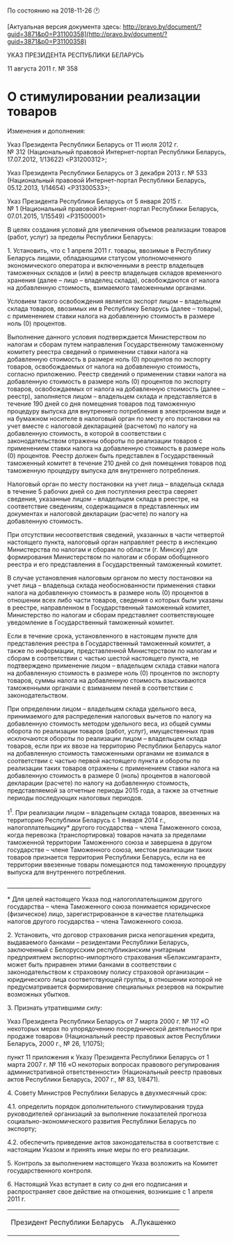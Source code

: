 По состоянию на 2018-11-26 &#x1F550;

[Актуальная версия документа здесь: http://pravo.by/document/?guid=3871&p0=P31100358](http://pravo.by/document/?guid=3871&p0=P31100358)

<p>УКАЗ ПРЕЗИДЕНТА РЕСПУБЛИКИ БЕЛАРУСЬ</p>
<p>11 августа 2011 г. № 358</p>
<h1>О стимулировании реализации товаров</h1>
<p>Изменения и дополнения:</p>
<p>Указ Президента Республики Беларусь от 11 июля 2012 г. № 312 (Национальный правовой Интернет-портал Республики Беларусь, 17.07.2012, 1/13622) &lt;P31200312&gt;;</p>
<p>Указ Президента Республики Беларусь от 3 декабря 2013 г. № 533 (Национальный правовой Интернет-портал Республики Беларусь, 05.12.2013, 1/14654) &lt;P31300533&gt;;</p>
<p>Указ Президента Республики Беларусь от 5 января 2015 г. № 1 (Национальный правовой Интернет-портал Республики Беларусь, 07.01.2015, 1/15549) &lt;P31500001&gt;</p>
<p></p>
<p>В целях создания условий для увеличения объемов реализации товаров (работ, услуг) за пределы Республики Беларусь:</p>
<p>1. Установить, что с 1 апреля 2011 г. товары, ввозимые в Республику Беларусь лицами, обладающими статусом уполномоченного экономического оператора и включенными в реестр владельцев таможенных складов и (или) в реестр владельцев складов временного хранения (далее – лицо – владелец склада), освобождаются от налога на добавленную стоимость, взимаемого таможенными органами.</p>
<p>Условием такого освобождения является экспорт лицом – владельцем склада товаров, ввозимых им в Республику Беларусь (далее – товары), с применением ставки налога на добавленную стоимость в размере ноль (0) процентов.</p>
<p>Выполнение данного условия подтверждается Министерством по налогам и сборам путем направления Государственному таможенному комитету реестра сведений о применении ставки налога на добавленную стоимость в размере ноль (0) процентов по экспорту товаров, освобождаемых от налога на добавленную стоимость, согласно приложению. Реестр сведений о применении ставки налога на добавленную стоимость в размере ноль (0) процентов по экспорту товаров, освобождаемых от налога на добавленную стоимость (далее – реестр), заполняется лицом – владельцем склада и представляется в течение 190 дней со дня помещения товаров под таможенную процедуру выпуска для внутреннего потребления в электронном виде и на бумажном носителе в налоговый орган по месту его постановки на учет вместе с налоговой декларацией (расчетом) по налогу на добавленную стоимость, в которой в соответствии с законодательством отражены обороты по реализации товаров с применением ставки налога на добавленную стоимость в размере ноль (0) процентов. Реестр должен быть представлен в Государственный таможенный комитет в течение 210 дней со дня помещения товаров под таможенную процедуру выпуска для внутреннего потребления.</p>
<p>Налоговый орган по месту постановки на учет лица – владельца склада в течение 5 рабочих дней со дня поступления реестра сверяет сведения, указанные лицом – владельцем склада в реестре, на соответствие сведениям, содержащимся в представленных им документах и налоговой декларации (расчете) по налогу на добавленную стоимость.</p>
<p>При отсутствии несоответствия сведений, указанных в части четвертой настоящего пункта, налоговый орган направляет реестр в инспекцию Министерства по налогам и сборам по области (г. Минску) для формирования Министерством по налогам и сборам обобщенного реестра и его представления в Государственный таможенный комитет.</p>
<p>В случае установления налоговым органом по месту постановки на учет лица – владельца склада необоснованности применения ставки налога на добавленную стоимость в размере ноль (0) процентов в отношении всех либо части товаров, сведения о которых были указаны в реестре, направленном в Государственный таможенный комитет, Министерство по налогам и сборам представляет соответствующее уведомление в Государственный таможенный комитет.</p>
<p>Если в течение срока, установленного в настоящем пункте для представления реестра в Государственный таможенный комитет, а также по информации, представленной Министерством по налогам и сборам в соответствии с частью шестой настоящего пункта, не подтверждено применение лицом – владельцем склада ставки налога на добавленную стоимость в размере ноль (0) процентов по экспорту товаров, суммы налога на добавленную стоимость взыскиваются таможенными органами с взиманием пеней в соответствии с законодательством.</p>
<p>При определении лицом – владельцем склада удельного веса, принимаемого для распределения налоговых вычетов по налогу на добавленную стоимость методом удельного веса, из общей суммы оборота по реализации товаров (работ, услуг), имущественных прав исключаются обороты по реализации лицом – владельцем склада товаров, если при их ввозе на территорию Республики Беларусь налог на добавленную стоимость таможенными органами не взимался в соответствии с частью первой настоящего пункта и обороты по реализации таких товаров отражены с применением ставки налога на добавленную стоимость в размере 0 (ноль) процентов в налоговой декларации (расчете) по налогу на добавленную стоимость, представляемой за отчетные периоды 2015 года, а также за отчетные периоды последующих налоговых периодов.</p>
<p>1<sup>1</sup>. При реализации лицом – владельцем склада товаров, ввезенных на территорию Республики Беларусь с 1 января 2014 г., налогоплательщику* другого государства – члена Таможенного союза, когда перевозка (транспортировка) товаров начата за пределами таможенной территории Таможенного союза и завершена в другом государстве – члене Таможенного союза, местом реализации таких товаров признается территория Республики Беларусь, если на ее территории ввезенные товары помещаются под таможенную процедуру выпуска для внутреннего потребления.</p>
<p></p>
<p>______________________________</p>
<p>* Для целей настоящего Указа под налогоплательщиком другого государства – члена Таможенного союза понимается юридическое (физическое) лицо, зарегистрированное в качестве плательщика налогов другого государства – члена Таможенного союза.</p>
<p>2. Установить, что договор страхования риска непогашения кредита, выдаваемого банками – резидентами Республики Беларусь, заключенный с Белорусским республиканским унитарным предприятием экспортно-импортного страхования «Белэксимгарант», может быть приравнен этими банками в соответствии с законодательством к страховому полису страховой организации – юридического лица соответствующей группы, в отношении которой не предусматривается формирование специальных резервов на покрытие возможных убытков.</p>
<p>3. Признать утратившими силу:</p>
<p>Указ Президента Республики Беларусь от 7 марта 2000 г. № 117 «О некоторых мерах по упорядочению посреднической деятельности при продаже товаров» (Национальный реестр правовых актов Республики Беларусь, 2000 г., № 26, 1/1075);</p>
<p>пункт 11 приложения к Указу Президента Республики Беларусь от 1 марта 2007 г. № 116 «О некоторых вопросах правового регулирования административной ответственности» (Национальный реестр правовых актов Республики Беларусь, 2007 г., № 83, 1/8471).</p>
<p>4. Совету Министров Республики Беларусь в двухмесячный срок:</p>
<p>4.1. определить порядок дополнительного стимулирования труда руководителей организаций за выполнение показателей прогноза социально-экономического развития Республики Беларусь по экспорту;</p>
<p>4.2. обеспечить приведение актов законодательства в соответствие с настоящим Указом и принять иные меры по его реализации.</p>
<p>5. Контроль за выполнением настоящего Указа возложить на Комитет государственного контроля.</p>
<p>6. Настоящий Указ вступает в силу со дня его подписания и распространяет свое действие на отношения, возникшие с 1 апреля 2011 г.</p>
<p></p>
<table><tr>
<td><p>Президент Республики Беларусь</p></td>
<td><p>А.Лукашенко</p></td>
</tr></table>
<p></p>